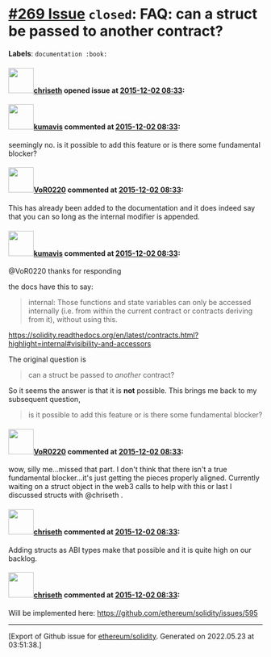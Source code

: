 # [\#269 Issue](https://github.com/ethereum/solidity/issues/269) `closed`: FAQ: can a struct be passed to another contract?
**Labels**: `documentation :book:`


#### <img src="https://avatars.githubusercontent.com/u/9073706?v=4" width="50">[chriseth](https://github.com/chriseth) opened issue at [2015-12-02 08:33](https://github.com/ethereum/solidity/issues/269):



#### <img src="https://avatars.githubusercontent.com/u/1474978?u=b26d0ffe3eefc3931b36ca4cd5a9cb63c3828077&v=4" width="50">[kumavis](https://github.com/kumavis) commented at [2015-12-02 08:33](https://github.com/ethereum/solidity/issues/269#issuecomment-200379261):

seemingly no. is it possible to add this feature or is there some fundamental blocker?

#### <img src="https://avatars.githubusercontent.com/u/7756785?u=2893ea91743ac89ee3846d1f5c7209720e834129&v=4" width="50">[VoR0220](https://github.com/VoR0220) commented at [2015-12-02 08:33](https://github.com/ethereum/solidity/issues/269#issuecomment-200433200):

This has already been added to the documentation and it does indeed say that you can so long as the internal modifier is appended.

#### <img src="https://avatars.githubusercontent.com/u/1474978?u=b26d0ffe3eefc3931b36ca4cd5a9cb63c3828077&v=4" width="50">[kumavis](https://github.com/kumavis) commented at [2015-12-02 08:33](https://github.com/ethereum/solidity/issues/269#issuecomment-200575944):

@VoR0220 thanks for responding

the docs have this to say:

> internal:
> Those functions and state variables can only be accessed internally (i.e. from within the current contract or contracts deriving from it), without using this.

https://solidity.readthedocs.org/en/latest/contracts.html?highlight=internal#visibility-and-accessors

The original question is

> can a struct be passed to _another_ contract?

So it seems the answer is that it is **not** possible. This brings me back to my subsequent question,

> is it possible to add this feature or is there some fundamental blocker?

#### <img src="https://avatars.githubusercontent.com/u/7756785?u=2893ea91743ac89ee3846d1f5c7209720e834129&v=4" width="50">[VoR0220](https://github.com/VoR0220) commented at [2015-12-02 08:33](https://github.com/ethereum/solidity/issues/269#issuecomment-200660235):

wow, silly me...missed that part. I don't think that there isn't a true fundamental blocker...it's just getting the pieces properly aligned. Currently waiting on a struct object in the web3 calls to help with this or last I discussed structs with @chriseth .

#### <img src="https://avatars.githubusercontent.com/u/9073706?v=4" width="50">[chriseth](https://github.com/chriseth) commented at [2015-12-02 08:33](https://github.com/ethereum/solidity/issues/269#issuecomment-200809860):

Adding structs as ABI types make that possible and it is quite high on our backlog.

#### <img src="https://avatars.githubusercontent.com/u/9073706?v=4" width="50">[chriseth](https://github.com/chriseth) commented at [2015-12-02 08:33](https://github.com/ethereum/solidity/issues/269#issuecomment-237868352):

Will be implemented here: https://github.com/ethereum/solidity/issues/595


-------------------------------------------------------------------------------



[Export of Github issue for [ethereum/solidity](https://github.com/ethereum/solidity). Generated on 2022.05.23 at 03:51:38.]

